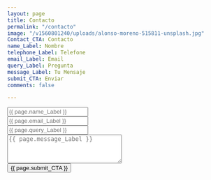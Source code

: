 ```yaml
---
layout: page
title: Contacto
permalink: "/contacto"
image: "/v1560801240/uploads/alonso-moreno-515811-unsplash.jpg"
Contact_CTA: Contacto
name_Label: Nombre
telephone_Label: Telefone
email_Label: Email
query_Label: Pregunta
message_Label: Tu Mensaje
submit_CTA: Enviar
comments: false

---
```

<div class="container">
  <div class="row">
    <div class="col-sm">
      <form action="" method="post" id="form-box" class="p-2">
         <div class="form-group input-group">
           <div class="input-group-prepend">
             <span class="input-group-text"><i class="fas fa-user"></i></span>
           </div>
           <input type="text" name="name" class="form-control" placeholder="{{ page.name_Label }}" required>
         </div>
         <div class="form-group input-group">
           <div class="input-group-prepend">
             <span class="input-group-text"><i class="fas fa-envelope"></i></span>
           </div>
           <input type="email" name="email" class="form-control" placeholder="{{ page.email_Label }}" required>
         </div>
         <div class="form-group input-group">
           <div class="input-group-prepend">
             <span class="input-group-text"><i class="fas fa-at"></i></span>
           </div>
           <input type="text" name="subject" class="form-control" placeholder="{{ page.query_Label }}" required>
         </div>
         <div class="form-group input-group">
           <div class="input-group-prepend">
             <span class="input-group-text"><i class="fas fa-comment-alt"></i></span>
           </div>
           <textarea name="msg" id="msg" class="form-control" placeholder="{{ page.message_Label }}" cols="30" rows="4" required></textarea>
         </div>
         <div class="form-group">
           <input type="submit" name="submit" id="submit" class="btn btn-primary btn-block" value="{{ page.submit_CTA }}">
         </div>
       </form>
    </div>
    <div class="col-sm">
    </div>
  </div>
</div>